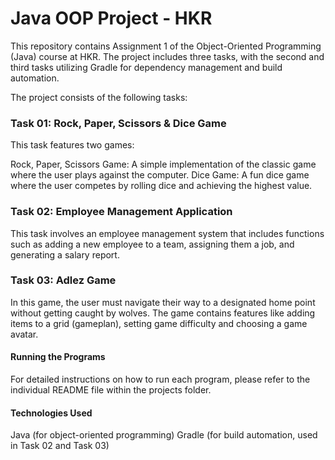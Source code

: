 <h1><b>Java OOP Project - HKR</b></h1>
This repository contains Assignment 1 of the Object-Oriented Programming (Java) course at HKR. The project includes three tasks, with the second and third tasks utilizing Gradle for dependency management and build automation.

The project consists of the following tasks:

<h3><b>Task 01: Rock, Paper, Scissors & Dice Game </b></h3>
This task features two games:

Rock, Paper, Scissors Game: A simple implementation of the classic game where the user plays against the computer.
Dice Game: A fun dice game where the user competes by rolling dice and achieving the highest value.

<h3><b>Task 02: Employee Management Application </b></h3>This task involves an employee management system that includes functions such as adding a new employee to a team, assigning them a job, and generating a salary report.

<h3><b>Task 03: Adlez Game</b></h3>
In this game, the user must navigate their way to a designated home point without getting caught by wolves. The game contains features like adding items to a grid (gameplan), setting game difficulty and choosing a game avatar.

<br>
<h4><b>Running the Programs</b></h4>

For detailed instructions on how to run each program, please refer to the individual README file within the projects folder.<br>

<h4><b>Technologies Used</b></h4>

Java (for object-oriented programming)
Gradle (for build automation, used in Task 02 and Task 03)
